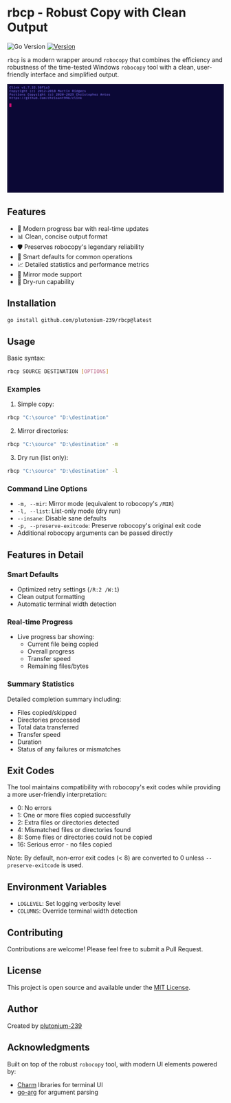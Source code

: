 # rbcp - Robust Copy with Clean Output

![Go Version](https://img.shields.io/badge/Go-1.x-blue)
[![Version](https://img.shields.io/badge/Version-1.2.2-green)](https://github.com/plutonium-239/rbcp/releases)

`rbcp` is a modern wrapper around `robocopy` that combines the efficiency and robustness of the time-tested Windows `robocopy` tool with a clean, user-friendly interface and simplified output.

![demo](demo/demo.gif)

## Features

- 🚀 Modern progress bar with real-time updates
- 📊 Clean, concise output format
- 🛡️ Preserves robocopy's legendary reliability
- 🎯 Smart defaults for common operations
- 📈 Detailed statistics and performance metrics
- 🔄 Mirror mode support
- 🏃 Dry-run capability

## Installation

```bash
go install github.com/plutonium-239/rbcp@latest
```

## Usage

Basic syntax:
```bash
rbcp SOURCE DESTINATION [OPTIONS]
```

### Examples

1. Simple copy:
```bash
rbcp "C:\source" "D:\destination"
```

2. Mirror directories:
```bash
rbcp "C:\source" "D:\destination" -m
```

3. Dry run (list only):
```bash
rbcp "C:\source" "D:\destination" -l
```

### Command Line Options

- `-m, --mir`: Mirror mode (equivalent to robocopy's `/MIR`)
- `-l, --list`: List-only mode (dry run)
- `--insane`: Disable sane defaults
- `-p, --preserve-exitcode`: Preserve robocopy's original exit code
- Additional robocopy arguments can be passed directly

## Features in Detail

### Smart Defaults

- Optimized retry settings (`/R:2 /W:1`)
- Clean output formatting
- Automatic terminal width detection

### Real-time Progress

- Live progress bar showing:
  - Current file being copied
  - Overall progress
  - Transfer speed
  - Remaining files/bytes

### Summary Statistics

Detailed completion summary including:
- Files copied/skipped
- Directories processed
- Total data transferred
- Transfer speed
- Duration
- Status of any failures or mismatches

## Exit Codes

The tool maintains compatibility with robocopy's exit codes while providing a more user-friendly interpretation:

- 0: No errors
- 1: One or more files copied successfully
- 2: Extra files or directories detected
- 4: Mismatched files or directories found
- 8: Some files or directories could not be copied
- 16: Serious error - no files copied

Note: By default, non-error exit codes (< 8) are converted to 0 unless `--preserve-exitcode` is used.

## Environment Variables

- `LOGLEVEL`: Set logging verbosity level
- `COLUMNS`: Override terminal width detection

## Contributing

Contributions are welcome! Please feel free to submit a Pull Request.

## License

This project is open source and available under the [MIT License](LICENSE).

## Author

Created by [plutonium-239](https://github.com/plutonium-239)

## Acknowledgments

Built on top of the robust `robocopy` tool, with modern UI elements powered by:
- [Charm](https://github.com/charmbracelet) libraries for terminal UI
- [go-arg](https://github.com/alexflint/go-arg) for argument parsing